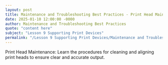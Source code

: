 ```yaml
---
layout: post
title: Maintenance and Troubleshooting Best Practices - Print Head Maintenance
date: 2025-01-10 12:00:00 -0000
author: Maintenance and Troubleshooting Best Practices
quote: "content here"
subject: "Lesson 9 Supporting Print Devices"
permalink: "/Lesson 9 Supporting Print Devices/Maintenance and Troubleshooting Best Practices/Maintenance and Troubleshooting Best Practices - Print Head Maintenance"
---
```


Print Head Maintenance: Learn the procedures for cleaning and aligning print heads to ensure clear and accurate output.
